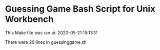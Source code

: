 # Guessing Game Bash Script for Unix Workbench
This Make file was ran at: 2020-05-21:15:11:31

There were 29 lines in guessinggame.sh
